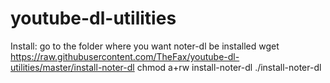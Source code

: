 # youtube-dl-utilities

Install:
go to the folder where you want noter-dl be installed
wget https://raw.githubusercontent.com/TheFax/youtube-dl-utilities/master/install-noter-dl
chmod a+rw install-noter-dl
./install-noter-dl
